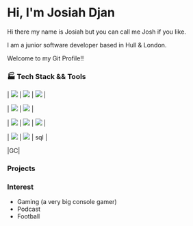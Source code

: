 # Hi, I'm Josiah Djan 

Hi there my name is Josiah but you can call me Josh if you like. 

I am a junior software developer based in Hull & London.  


Welcome to my Git Profile!!



###  :factory: Tech Stack && Tools

| <img src="https://img.shields.io/badge/HTML5-E34F26?style=for-the-badge&logo=html5&logoColor=white" />  | <img src="https://img.shields.io/badge/CSS3-1572B6?style=for-the-badge&logo=css3&logoColor=white" /> | <img src="https://img.shields.io/badge/Sass-CC6699?style=for-the-badge&logo=sass&logoColor=white" /> |

| <img src="https://img.shields.io/badge/JavaScript-323330?style=for-the-badge&logo=javascript&logoColor=F7DF1E" /> | <img src="https://img.shields.io/badge/React-20232A?style=for-the-badge&logo=react&logoColor=61DAFB" /> | 

| <img src="https://img.shields.io/badge/Node.js-43853D?style=for-the-badge&logo=node.js&logoColor=white" />  | <img src = "https://img.shields.io/badge/Jest-C21325?style=for-the-badge&logo=jest&logoColor=white" /> | <img src="https://img.shields.io/badge/Figma-F24E1E?style=for-the-badge&logo=figma&logoColor=white" /> |


| <img src = "https://img.shields.io/badge/Java-ED8B00?style=for-the-badge&logo=java&logoColor=white" /> | <img src = "https://img.shields.io/badge/Spring_Boot-F2F4F9?style=for-the-badge&logo=spring-boot" /> | sql |

|GC|

### Projects 

### Interest 
- Gaming (a very big console gamer)  
- Podcast
- Football
